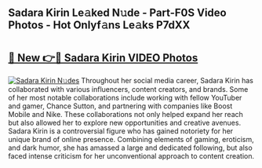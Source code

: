## Sadara Kirin Le𝚊ked N𝚞de - Part-F0S Video Photos - Hot Onlyf𝚊ns Le𝚊ks P7dXX

# <h2><a href="http://ab20852.deff.icu/?id=Sadara+Kirin">🔗 New 👉🔴 Sadara Kirin VIDEO Photos</a></h2>

[![Sadara Kirin N𝚞des](https://i.imgur.com/rIISA9y.gif)](http://ab20852.deff.icu/?id=Sadara+Kirin)
Throughout her social media career, Sadara Kirin has collaborated with various influencers, content creators, and brands. Some of her most notable collaborations include working with fellow YouTuber and gamer, Chance Sutton, and partnering with companies like Boost Mobile and Nike. These collaborations not only helped expand her reach but also allowed her to explore new opportunities and creative avenues. Sadara Kirin is a controversial figure who has gained notoriety for her unique brand of online presence. Combining elements of gaming, eroticism, and dark humor, she has amassed a large and dedicated following, but also faced intense criticism for her unconventional approach to content creation.
